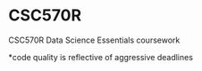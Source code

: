 # CSC570R
CSC570R Data Science Essentials coursework 

*code quality is reflective of aggressive deadlines
